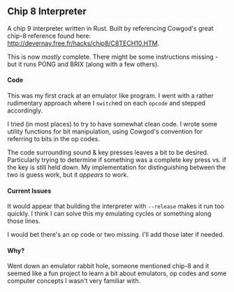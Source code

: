 ## Chip 8 Interpreter
A chip 9 interpreter written in Rust. Built by referencing Cowgod's great chip-8 reference found here: http://devernay.free.fr/hacks/chip8/C8TECH10.HTM.

This is now _mostly_ complete. There might be some instructions missing - but it runs PONG and BRIX (along with a few others).

#### Code
This was my first crack at an emulator like program. I went with a rather rudimentary approach where I `switch`ed on each `opcode` and stepped accordingly.

I tried (in most places) to try to have somewhat clean code. I wrote some utility functions for bit manipulation, using Cowgod's convention for referring to bits in the op codes. 

The code surrounding sound & key presses leaves a bit to be desired. Particularly trying to determine if something was a complete key press vs. if the key is still held down. My implementation for distinguishing between the two is guess work, but it _appears_ to work.

#### Current Issues
It would appear that building the interpreter with `--release` makes it run too quickly. I think I can solve this my emulating cycles or something along those lines.

I would bet there's an op code or two missing. I'll add those later if needed.

#### Why?
Went down an emulator rabbit hole, someone mentioned chip-8 and it seemed like a fun project to learn a bit about emulators, op codes and some computer concepts I wasn't very familiar with. 